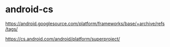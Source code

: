 # android-cs

https://android.googlesource.com/platform/frameworks/base/+archive/refs/tags/

https://cs.android.com/android/platform/superproject/
